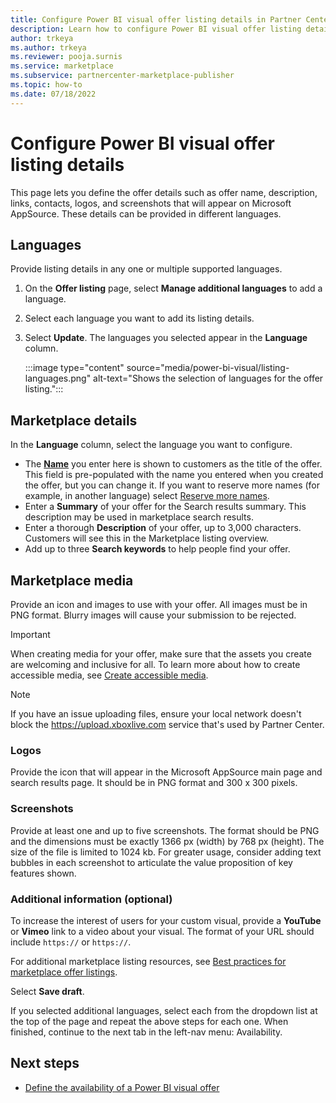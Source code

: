 ```yaml
---
title: Configure Power BI visual offer listing details in Partner Center for Microsoft AppSource
description: Learn how to configure Power BI visual offer listing details in Partner Center for Microsoft AppSource.
author: trkeya
ms.author: trkeya
ms.reviewer: pooja.surnis
ms.service: marketplace
ms.subservice: partnercenter-marketplace-publisher
ms.topic: how-to
ms.date: 07/18/2022
---
```


# Configure Power BI visual offer listing details

This page lets you define the offer details such as offer name, description, links, contacts, logos, and screenshots that will appear on Microsoft AppSource. These details can be provided in different languages.

## Languages

Provide listing details in any one or multiple supported languages.

1. On the **Offer listing** page, select **Manage additional languages** to add a language. 
1. Select each language you want to add its listing details.
1. Select **Update**. The languages you selected appear in the **Language** column.

    :::image type="content" source="media/power-bi-visual/listing-languages.png" alt-text="Shows the selection of languages for the offer listing.":::

## Marketplace details

In the **Language** column, select the language you want to configure.

- The **[Name](/office/dev/store/reserve-solution-name)** you enter here is shown to customers as the title of the offer. This field is pre-populated with the name you entered when you created the offer, but you can change it. If you want to reserve more names (for example, in another language) select [Reserve more names](power-bi-visual-manage-names.md).
- Enter a **Summary** of your offer for the Search results summary. This description may be used in marketplace search results.
- Enter a thorough **Description** of your offer, up to 3,000 characters. Customers will see this in the Marketplace listing overview.
- Add up to three **Search keywords** to help people find your offer.

## Marketplace media

Provide an icon and images to use with your offer. All images must be in PNG format. Blurry images will cause your submission to be rejected.

> [!IMPORTANT]
> When creating media for your offer, make sure that the assets you create are welcoming and inclusive for all. To learn more about how to create accessible media, see [Create accessible media](https://www.microsoft.com/accessibility/supplier-toolkit-resources).

>[!NOTE]
>If you have an issue uploading files, ensure your local network doesn't block the https://upload.xboxlive.com service that's used by Partner Center.

### Logos

Provide the icon that will appear in the Microsoft AppSource main page and search results page. It should be in PNG format and 300 x 300 pixels.

### Screenshots

Provide at least one and up to five screenshots. The format should be PNG and the dimensions must be exactly 1366 px (width) by 768 px (height). The size of the file is limited to 1024 kb. For greater usage, consider adding text bubbles in each screenshot to articulate the value proposition of key features shown.

### Additional information (optional)

To increase the interest of users for your custom visual, provide  a **YouTube** or **Vimeo** link to a video about your visual. The format of your URL should include `https://` or `https://`.

For additional marketplace listing resources, see [Best practices for marketplace offer listings](gtm-offer-listing-best-practices.md).

Select **Save draft**.

If you selected additional languages, select each from the dropdown list at the top of the page and repeat the above steps for each one. When finished, continue to the next tab in the left-nav menu: Availability.

## Next steps

- [Define the availability of a Power BI visual offer](power-bi-visual-availability.md)
